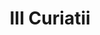 ---
title: III Curiatii

mediaPath: /videos/c_09_anonearly1900-1080p.mp4
mediaPosition:  [296089.3683794771,4633905.102576009,130.96776925540894]
mediaRotation:  [-0.31246392186229144,0.6900580493537798,0.5947025641098184,-0.2692861791806252]
mediaScale: 1
cameraFOV: 37.79

# Pair of camera points and targets: [final point], ... , [entrance point]
cameraPath: [
    [[296086.6925269016,4633907.4514829535,130.4363097950157],[296093.21029167436,4633901.730082948,131.7308234691821]]
]

animationEntry: 2000
---